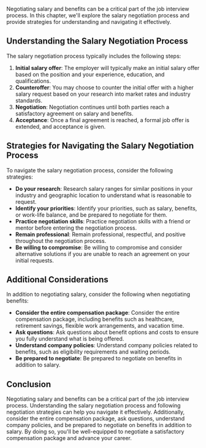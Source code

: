 
Negotiating salary and benefits can be a critical part of the job interview process. In this chapter, we'll explore the salary negotiation process and provide strategies for understanding and navigating it effectively.

Understanding the Salary Negotiation Process
--------------------------------------------

The salary negotiation process typically includes the following steps:

1. **Initial salary offer**: The employer will typically make an initial salary offer based on the position and your experience, education, and qualifications.
2. **Counteroffer**: You may choose to counter the initial offer with a higher salary request based on your research into market rates and industry standards.
3. **Negotiation**: Negotiation continues until both parties reach a satisfactory agreement on salary and benefits.
4. **Acceptance**: Once a final agreement is reached, a formal job offer is extended, and acceptance is given.

Strategies for Navigating the Salary Negotiation Process
--------------------------------------------------------

To navigate the salary negotiation process, consider the following strategies:

* **Do your research**: Research salary ranges for similar positions in your industry and geographic location to understand what is reasonable to request.
* **Identify your priorities**: Identify your priorities, such as salary, benefits, or work-life balance, and be prepared to negotiate for them.
* **Practice negotiation skills**: Practice negotiation skills with a friend or mentor before entering the negotiation process.
* **Remain professional**: Remain professional, respectful, and positive throughout the negotiation process.
* **Be willing to compromise**: Be willing to compromise and consider alternative solutions if you are unable to reach an agreement on your initial requests.

Additional Considerations
-------------------------

In addition to negotiating salary, consider the following when negotiating benefits:

* **Consider the entire compensation package**: Consider the entire compensation package, including benefits such as healthcare, retirement savings, flexible work arrangements, and vacation time.
* **Ask questions**: Ask questions about benefit options and costs to ensure you fully understand what is being offered.
* **Understand company policies**: Understand company policies related to benefits, such as eligibility requirements and waiting periods.
* **Be prepared to negotiate**: Be prepared to negotiate on benefits in addition to salary.

Conclusion
----------

Negotiating salary and benefits can be a critical part of the job interview process. Understanding the salary negotiation process and following negotiation strategies can help you navigate it effectively. Additionally, consider the entire compensation package, ask questions, understand company policies, and be prepared to negotiate on benefits in addition to salary. By doing so, you'll be well-equipped to negotiate a satisfactory compensation package and advance your career.
